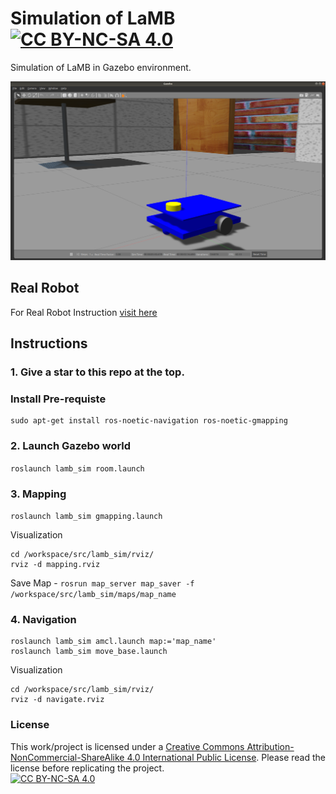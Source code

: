 # Simulation of LaMB <br> [![CC BY-NC-SA 4.0][cc-by-nc-sa-shield]][cc-by-nc-sa]

[//]: # (Image Reference)

[image1]: ./images/lamb_gazebo.png

Simulation of LaMB in Gazebo environment.


![alt_text][image1]

## Real Robot 
For Real Robot Instruction [visit here](https://github.com/G1-k/LaMB.git)

## Instructions

### 1. Give a star to this repo at the top.

### Install Pre-requiste
```
sudo apt-get install ros-noetic-navigation ros-noetic-gmapping

```

### 2. Launch Gazebo world
`roslaunch lamb_sim room.launch`

### 3. Mapping
`roslaunch lamb_sim gmapping.launch`

 Visualization
```
cd /workspace/src/lamb_sim/rviz/
rviz -d mapping.rviz
```
Save Map - `rosrun map_server map_saver -f /workspace/src/lamb_sim/maps/map_name`

### 4. Navigation
```
roslaunch lamb_sim amcl.launch map:='map_name'
roslaunch lamb_sim move_base.launch 
```
 Visualization
```
cd /workspace/src/lamb_sim/rviz/
rviz -d navigate.rviz
```

### License

[cc-by-nc-sa]: http://creativecommons.org/licenses/by-nc-sa/4.0/
[cc-by-nc-sa-image]: https://licensebuttons.net/l/by-nc-sa/4.0/88x31.png
[cc-by-nc-sa-shield]: https://img.shields.io/badge/License-CC%20BY--NC--SA%204.0-lightgrey.svg
This work/project is licensed under a [Creative Commons Attribution-NonCommercial-ShareAlike 4.0 International Public License][cc-by-nc-sa]. Please read the license before replicating the project.<br>
[![CC BY-NC-SA 4.0][cc-by-nc-sa-image]][cc-by-nc-sa]

